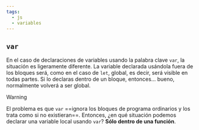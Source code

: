 ```yaml
---
tags:
  - js
  - variables
---
```

## `var`

En el caso de declaraciones de variables usando la palabra clave `var`, la situación es ligeramente diferente. La variable declarada usándola fuera de los bloques será, como en el caso de `let`, global, es decir, será visible en todas partes. Si lo declaras dentro de un bloque, entonces... bueno, normalmente volverá a ser global.

>[!WARNING]
>El problema es que `var` ==ignora los bloques de programa ordinarios y los trata como si no existieran==. Entonces, ¿en qué situación podemos declarar una variable local usando `var`? **Sólo dentro de una función**.